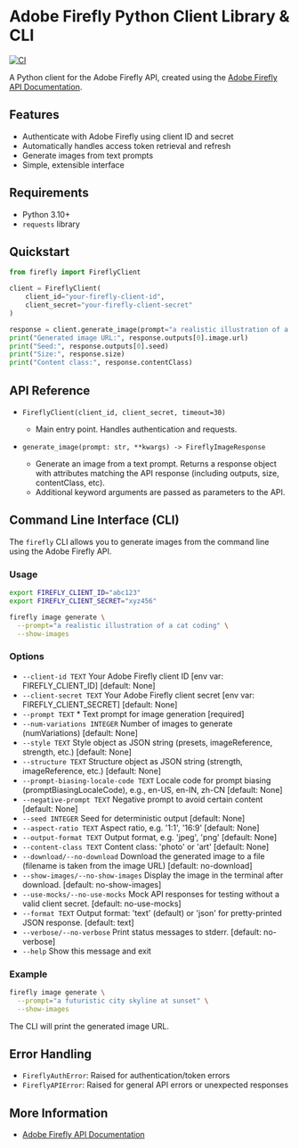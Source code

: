# Adobe Firefly Python Client Library & CLI

[![CI](https://github.com/msabramo/python-firefly/actions/workflows/ci.yml/badge.svg?branch=main)](https://github.com/msabramo/python-firefly/actions/workflows/ci.yml)

A Python client for the Adobe Firefly API,
created using the [Adobe Firefly API Documentation].

## Features

- Authenticate with Adobe Firefly using client ID and secret
- Automatically handles access token retrieval and refresh
- Generate images from text prompts
- Simple, extensible interface

## Requirements

- Python 3.10+
- `requests` library

## Quickstart

```python
from firefly import FireflyClient

client = FireflyClient(
    client_id="your-firefly-client-id",
    client_secret="your-firefly-client-secret"
)

response = client.generate_image(prompt="a realistic illustration of a cat coding")
print("Generated image URL:", response.outputs[0].image.url)
print("Seed:", response.outputs[0].seed)
print("Size:", response.size)
print("Content class:", response.contentClass)
```

## API Reference

- `FireflyClient(client_id, client_secret, timeout=30)`
  - Main entry point. Handles authentication and requests.

- `generate_image(prompt: str, **kwargs) -> FireflyImageResponse`
  - Generate an image from a text prompt. Returns a response object with attributes matching the API response (including outputs, size, contentClass, etc).
  - Additional keyword arguments are passed as parameters to the API.

## Command Line Interface (CLI)

The `firefly` CLI allows you to generate images from the command line using the Adobe Firefly API.

### Usage

```sh
export FIREFLY_CLIENT_ID="abc123"
export FIREFLY_CLIENT_SECRET="xyz456"
```

```sh
firefly image generate \
  --prompt="a realistic illustration of a cat coding" \
  --show-images
```

### Options

- `--client-id TEXT`                        Your Adobe Firefly client ID [env var: FIREFLY_CLIENT_ID] [default: None]
- `--client-secret TEXT`                    Your Adobe Firefly client secret [env var: FIREFLY_CLIENT_SECRET] [default: None]
- `--prompt TEXT` *                         Text prompt for image generation [required]
- `--num-variations INTEGER`                Number of images to generate (numVariations) [default: None]
- `--style TEXT`                            Style object as JSON string (presets, imageReference, strength, etc.) [default: None]
- `--structure TEXT`                        Structure object as JSON string (strength, imageReference, etc.) [default: None]
- `--prompt-biasing-locale-code TEXT`       Locale code for prompt biasing (promptBiasingLocaleCode), e.g., en-US, en-IN, zh-CN [default: None]
- `--negative-prompt TEXT`                  Negative prompt to avoid certain content [default: None]
- `--seed INTEGER`                          Seed for deterministic output [default: None]
- `--aspect-ratio TEXT`                     Aspect ratio, e.g. '1:1', '16:9' [default: None]
- `--output-format TEXT`                    Output format, e.g. 'jpeg', 'png' [default: None]
- `--content-class TEXT`                    Content class: 'photo' or 'art' [default: None]
- `--download/--no-download`                Download the generated image to a file (filename is taken from the image URL) [default: no-download]
- `--show-images/--no-show-images`          Display the image in the terminal after download. [default: no-show-images]
- `--use-mocks/--no-use-mocks`              Mock API responses for testing without a valid client secret. [default: no-use-mocks]
- `--format TEXT`                           Output format: 'text' (default) or 'json' for pretty-printed JSON response. [default: text]
- `--verbose/--no-verbose`                  Print status messages to stderr. [default: no-verbose]
- `--help`                                  Show this message and exit

### Example

```sh
firefly image generate \
  --prompt="a futuristic city skyline at sunset" \
  --show-images
```

The CLI will print the generated image URL.

## Error Handling

- `FireflyAuthError`: Raised for authentication/token errors
- `FireflyAPIError`: Raised for general API errors or unexpected responses

## More Information

- [Adobe Firefly API Documentation]

[Adobe Firefly API Documentation]: https://developer.adobe.com/firefly-services/docs/firefly-api/guides/#generate-an-image

